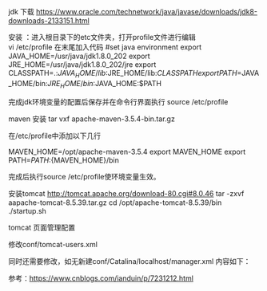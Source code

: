 jdk 下载  https://www.oracle.com/technetwork/java/javase/downloads/jdk8-downloads-2133151.html

安装 ：进入根目录下的etc文件夹，打开profile文件进行编辑  
vi /etc/profile
在末尾加入代码
#set java environment
export JAVA_HOME=/usr/java/jdk1.8.0_202
export JRE_HOME=/usr/java/jdk1.8.0_202/jre
export CLASSPATH=.:$JAVA_HOME/lib:$JRE_HOME/lib:$CLASSPATH
export PATH=$JAVA_HOME/bin:$JRE_HOME/bin:$JAVA_HOME:$PATH

完成jdk环境变量的配置后保存并在命令行界面执行  source /etc/profile

maven 安装
tar vxf apache-maven-3.5.4-bin.tar.gz

在/etc/profile中添加以下几行

MAVEN_HOME=/opt/apache-maven-3.5.4
export MAVEN_HOME
export PATH=${PATH}:${MAVEN_HOME}/bin

完成后执行source /etc/profile使环境变量生效。

安装tomcat  http://tomcat.apache.org/download-80.cgi#8.0.46
tar -zxvf aapache-tomcat-8.5.39.tar.gz
cd  /opt/apache-tomcat-8.5.39/bin
./startup.sh


tomcat 页面管理配置

修改conf/tomcat-users.xml

<role rolename="manager"/>

<role rolename="manager-gui"/>
<role rolename="admin"/>

<user username="tomcat" password="tomcat" roles="admin,manager,manager-gui"/>

同时还需要修改，如无新建conf/Catalina/localhost/manager.xml 内容如下：

<Context privileged="true" antiResourceLocking="false"
         docBase="${catalina.home}/webapps/manager">
    <Valve className="org.apache.catalina.valves.RemoteAddrValve" allow="^.*$" />
</Context>
参考：https://www.cnblogs.com/ianduin/p/7231212.html

